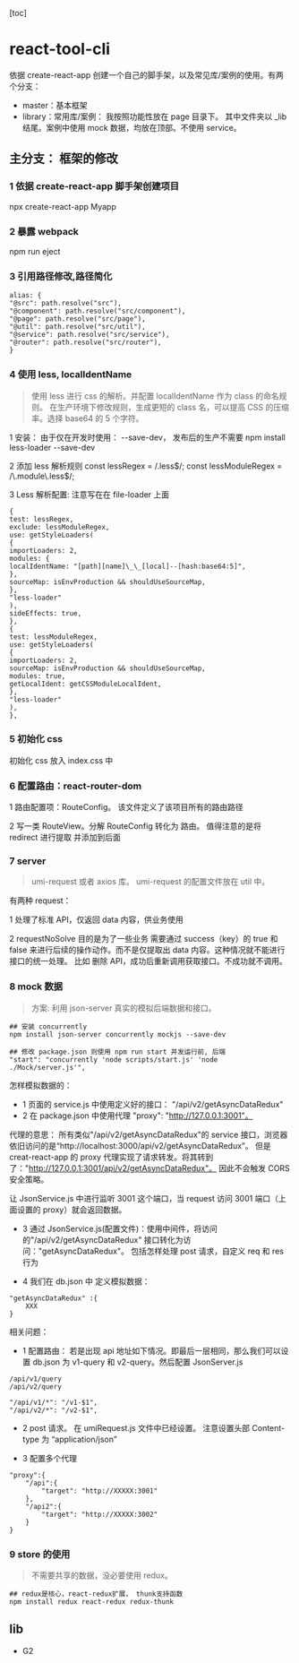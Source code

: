 [toc]

# react-tool-cli

依据 create-react-app 创建一个自己的脚手架，以及常见库/案例的使用。有两个分支：

- master：基本框架
- library：常用库/案例： 我按照功能性放在 page 目录下。 其中文件夹以 \_lib 结尾。案例中使用 mock 数据，均放在顶部。不使用 service。

## 主分支： 框架的修改

### 1 依据 create-react-app 脚手架创建项目

npx create-react-app Myapp

### 2 暴露 webpack

npm run eject

### 3 引用路径修改,路径简化

```
alias: {
"@src": path.resolve("src"),
"@component": path.resolve("src/component"),
"@page": path.resolve("src/page"),
"@util": path.resolve("src/util"),
"@service": path.resolve("src/service"),
"@router": path.resolve("src/router"),
}
```

### 4 使用 less, localIdentName

> 使用 less 进行 css 的解析。并配置 localIdentName 作为 class 的命名规则。 在生产环境下修改规则，生成更短的 class 名，可以提高 CSS 的压缩率。选择 base64 的 5 个字符。

1 安装： 由于仅在开发时使用： --save-dev， 发布后的生产不需要
npm install less-loader --save-dev

2 添加 less 解析规则
const lessRegex = /\.less$/;
const lessModuleRegex = /\.module\.less$/;

3 Less 解析配置: 注意写在在 file-loader 上面

```
{
test: lessRegex,
exclude: lessModuleRegex,
use: getStyleLoaders(
{
importLoaders: 2,
modules: {
localIdentName: "[path][name]\_\_[local]--[hash:base64:5]",
},
sourceMap: isEnvProduction && shouldUseSourceMap,
},
"less-loader"
),
sideEffects: true,
},
{
test: lessModuleRegex,
use: getStyleLoaders(
{
importLoaders: 2,
sourceMap: isEnvProduction && shouldUseSourceMap,
modules: true,
getLocalIdent: getCSSModuleLocalIdent,
},
"less-loader"
),
},
```

### 5 初始化 css

初始化 css 放入 index.css 中

### 6 配置路由：react-router-dom

1 路由配置项：RouteConfig。 该文件定义了该项目所有的路由路径

2 写一类 RouteView。分解 RouteConfig 转化为 路由。 值得注意的是将 redirect 进行提取 并添加到后面

### 7 server

> umi-request 或者 axios 库。 umi-request 的配置文件放在 util 中。

有两种 request：

1 处理了标准 API，仅返回 data 内容，供业务使用

2 requestNoSolve 目的是为了一些业务 需要通过 success（key）的 true 和 false 来进行后续的操作动作。而不是仅提取出 data 内容。这种情况就不能进行接口的统一处理。 比如 删除 API，成功后重新调用获取接口。不成功就不调用。

### 8 mock 数据

> 方案: 利用 json-server 真实的模拟后端数据和接口。

```
## 安装 concurrently
npm install json-server concurrently mockjs --save-dev

## 修改 package.json 则使用 npm run start 并发运行前, 后端
"start": "concurrently 'node scripts/start.js' 'node ./Mock/server.js'",
```

怎样模拟数据的：

- 1 页面的 service.js 中使用定义好的接口： "/api/v2/getAsyncDataRedux"
- 2 在 package.json 中使用代理 "proxy": "http://127.0.0.1:3001"。

代理的意思： 所有类似"/api/v2/getAsyncDataRedux"的 service 接口，浏览器依旧访问的是“http://localhost:3000/api/v2/getAsyncDataRedux”。 但是 creat-react-app 的 proxy 代理实现了请求转发。将其转到了："http://127.0.0.1:3001/api/v2/getAsyncDataRedux"。 因此不会触发 CORS 安全策略。

让 JsonService.js 中进行监听 3001 这个端口，当 request 访问 3001 端口（上面设置的 proxy）就会返回数据。

- 3 通过 JsonService.js(配置文件)：使用中间件，将访问的"/api/v2/getAsyncDataRedux" 接口转化为访问："getAsyncDataRedux"。 包括怎样处理 post 请求，自定义 req 和 res 行为

- 4 我们在 db.json 中 定义模拟数据：

```
"getAsyncDataRedux" :{
	XXX
}
```

相关问题：

- 1 配置路由： 若是出现 api 地址如下情况。即最后一层相同，那么我们可以设置 db.json 为 v1-query 和 v2-query。然后配置 JsonServer.js

```
/api/v1/query
/api/v2/query
```

```
"/api/v1/*": "/v1-$1",
"/api/v2/*": "/v2-$1",
```

- 2 post 请求。 在 umiRequest.js 文件中已经设置。 注意设置头部 Content-type 为 “application/json”

- 3 配置多个代理

```
"proxy":{
	"/api":{
		"target": "http://XXXXX:3001"
	},
	"/api2":{
		"target": "http://XXXXX:3002"
	}
}
```

### 9 store 的使用

> 不需要共享的数据，没必要使用 redux。

```
## redux是核心，react-redux扩展， thunk支持函数
npm install redux react-redux redux-thunk
```

## lib

- G2

